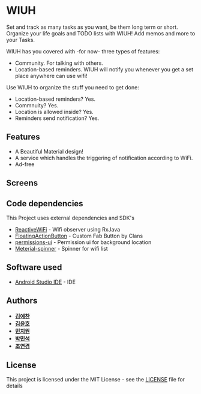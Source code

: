# WIUH #

Set and track as many tasks as you want, be them long term or short. Organize your life goals and TODO lists with WIUH! Add memos and more to your Tasks. 


WIUH has you covered with -for now- three types of features:

- Community. For talking with others.
- Location-based reminders. WIUH will notify you whenever you get a set place anywhere can use wifi!



Use WIUH to organize the stuff you need to get done:

- Location-based reminders? Yes.
- Commnuity? Yes.
- Location is allowed inside? Yes.
- Reminders send notification? Yes.



## Features

- A Beautiful Material design!
- A service which handles the triggering of notification according to WiFi.
- Ad-free



## Screens



## Code dependencies

This Project uses external dependencies and SDK's

* [ReactiveWiFi](https://github.com/pwittchen/ReactiveWiFi) - Wifi observer using RxJava
* [FloatingActionButton](https://github.com/Clans/FloatingActionButton) - Custom Fab Button by Clans
* [permissions-ui](https://github.com/warting/permissions-ui) - Permission ui for background location
* [Meterial-spinner](https://github.com/tiper/MaterialSpinner) - Spinner for wifi list

## Software used

* [Android Studio IDE](https://developer.android.com/studio/index.html) - IDE

## Authors

* [**김예찬**](https://github.com/Kimy19)
* [**김윤호**](https://github.com/ua1it)
* [**민지원**](https://github.com/MinZW0n)
* [**박민석**](https://github.com/pogihae)
* [**조연겸**](https://github.com/jomo34)

## License

This project is licensed under the MIT License - see the [LICENSE](https://github.com/ua1it/MP_TermProject/blob/master/LICENSE) file for details
